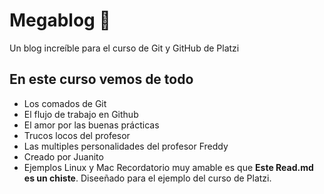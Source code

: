 # Megablog 💙
Un blog increíble para el curso de Git y GitHub de Platzi

## En este curso vemos de todo 
* Los comados de Git
* El flujo de trabajo en Github
* El amor por las buenas prácticas 
* Trucos locos del profesor
* Las multiples personalidades del profesor Freddy
* Creado por Juanito
* Ejemplos Linux y Mac
Recordatorio muy amable es que **Este Read.md es un chiste**. Diseeñado para el ejemplo del curso de Platzi.
